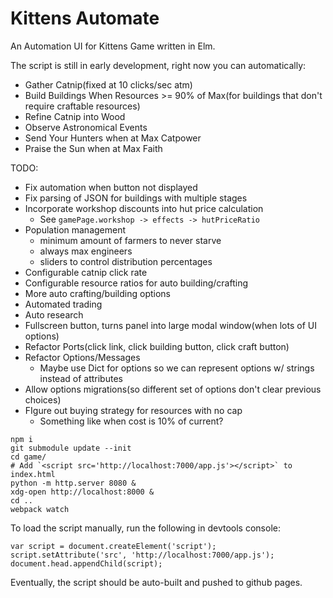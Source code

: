 # Kittens Automate

An Automation UI for Kittens Game written in Elm.

The script is still in early development, right now you can automatically:

* Gather Catnip(fixed at 10 clicks/sec atm)
* Build Buildings When Resources >= 90% of Max(for buildings that don't require craftable resources)
* Refine Catnip into Wood
* Observe Astronomical Events
* Send Your Hunters when at Max Catpower
* Praise the Sun when at Max Faith

TODO:

* Fix automation when button not displayed
* Fix parsing of JSON for buildings with multiple stages
* Incorporate workshop discounts into hut price calculation
    * See `gamePage.workshop -> effects -> hutPriceRatio`
* Population management
    * minimum amount of farmers to never starve
    * always max engineers
    * sliders to control distribution percentages
* Configurable catnip click rate
* Configurable resource ratios for auto building/crafting
* More auto crafting/building options
* Automated trading
* Auto research
* Fullscreen button, turns panel into large modal window(when lots of UI options)
* Refactor Ports(click link, click building button, click craft button)
* Refactor Options/Messages
    * Maybe use Dict for options so we can represent options w/ strings instead of attributes
* Allow options migrations(so different set of options don't clear previous choices)
* FIgure out buying strategy for resources with no cap
    * Something like when cost is 10% of current?


```
npm i
git submodule update --init
cd game/
# Add `<script src='http://localhost:7000/app.js'></script>` to index.html
python -m http.server 8080 &
xdg-open http://localhost:8000 &
cd ..
webpack watch
```

To load the script manually, run the following in devtools console:

```
var script = document.createElement('script');
script.setAttribute('src', 'http://localhost:7000/app.js');
document.head.appendChild(script);
```


Eventually, the script should be auto-built and pushed to github pages.
